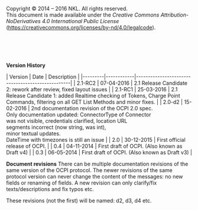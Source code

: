 Copyright © 2014 – 2016 NKL. All rights reserved.<br/>
This document is made available under the *Creative Commons Attribution-<br/>
NoDerivatives 4.0 International Public License*<br/>
(https://creativecommons.org/licenses/by-nd/4.0/legalcode).
<br/>
<br/>
<br/>
<br/> 
<br/>
<br/>
**Version History**

<div><!-- ---------------------------------------------------------------------------- --></div>
| Version | Date       | Description                                      |
|---------|------------|--------------------------------------------------|
| 2.1-RC2 | 07-04-2016 | 2.1 Release Candidate 2: rework after review, fixed layout issues  |
| 2.1-RC1 | 25-03-2016 | 2.1 Release Candidate 1: added Realtime checking of Tokens, Charge Point Commands, filtering on all GET List Methods and minor fixes.  |
| 2.0-d2  | 15-02-2016 | 2nd documentation revision of the OCPI 2.0 spec. <br/> Only documentation updated: ConnectorType of Connector<br/> was not visible, credentials clarified, location URL<br/> segments incorrect (now string, was int), <br/>minor textual updates.<br/> DateTime with timezones is still an issue |
| 2.0     | 30-12-2015 | First official release of OCPI. |
| 0.4     | 04-11-2014 | First draft of OCPI. (Also known as Draft v4) |
| 0.3     | 06-05-2014 | First draft of OCPI. (Also known as Draft v3) |
<div><!-- ---------------------------------------------------------------------------- --></div>



**Document revisions**
There can be multiple documentation revisions of the same version of the OCPI protocol.
The newer revisions of the same protocol version can never change the content of the messages: no new fields or renaming of fields. A new revision can only clarify/fix texts/descriptions and fix typos etc.

These revisions (not the first) will be named: d2, d3, d4 etc. 
